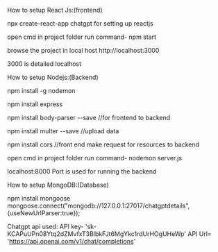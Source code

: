 How to setup React Js:(frontend)

npx create-react-app chatgpt  for setting up reactjs

open cmd in project folder
 run command-  npm start

browse the project in local host
 http://localhost:3000

 3000 is detailed localhost


How  to setup Nodejs:(Backend)

npm install -g nodemon

npm install express 

npm install body-parser --save                    //for frontend to  backend

npm install multer --save                           //upload data

npm install cors                                       //front end make request for resources to backend

open cmd in project folder
 run command- nodemon server.js

localhost:8000 Port  is used for running the backend


How to setup MongoDB:(Database)

npm install mongoose
mongoose.connect("mongodb://127.0.0.1:27017/chatgptdetails",{useNewUrlParser:true});


Chatgpt api used:
API key- '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'
API Url= 'https://api.openai.com/v1/chat/completions'

